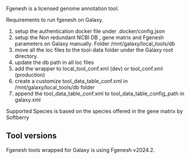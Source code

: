 Fgenesh is a licensed genome annotation tool.


Requirements to run fgenesh on Galaxy.
1) setup the authentication docker file under .docker/config.json
2) setup the Non redundant NCBI DB , gene matrix and Fgenesh parameters on Galaxy manually. Folder /mnt/galaxy/local_tools/db
3) move all the loc files to the tool-data folder under the Galaxy root directory.
4) update the db path in all loc files
5) add the wrapper to local_tool_conf.xml (dev) or tool_conf.xml (production)
6) create a customize tool_data_table_conf.xml in /mnt/galaxy/local_tools/db folder
7) append the tool_data_table_conf.xml to tool_data_table_config_path in galaxy.xml

Supported Species is based on the species offered in the gene matrix by Softberry

## Tool versions
Fgenesh tools wrapped for Galaxy is using Fgenesh v2024.2.
